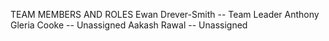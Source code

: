 TEAM MEMBERS AND ROLES
Ewan Drever-Smith -- Team Leader
Anthony Gleria Cooke -- Unassigned
Aakash Rawal -- Unassigned
